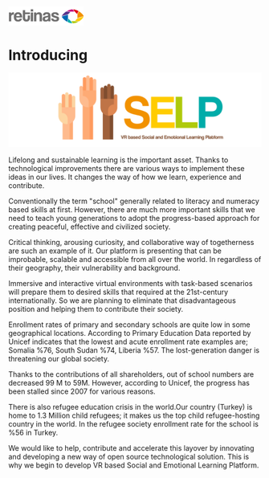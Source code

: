 <p align="left">
  <img src="https://github.com/retinas/selp/blob/master/Assets/retinas.png" width="150">
</p> 

# Introducing

<p align="left">
  <img src="https://github.com/retinas/selp/blob/master/Assets/Selpnew%402x.png" width="800">
</p>

Lifelong and sustainable learning is the important asset. Thanks to technological improvements there are various ways to implement these ideas in our lives. It changes the way of how we learn, experience and contribute.

Conventionally the term "school" generally related to literacy and numeracy based skills at first. However, there are much more important skills that we need to teach young generations to adopt the progress-based approach for creating peaceful, effective and civilized society.

Critical thinking, arousing curiosity, and collaborative way of togetherness are such an example of it.
Our platform is presenting that can be improbable, scalable and accessible from all over the world. In regardless of their geography, their vulnerability and background.

Immersive and interactive virtual environments with task-based scenarios will prepare them to desired skills that required at the 21st-century internationally. So we are planning to eliminate that disadvantageous position and helping them to contribute their society.

Enrollment rates of primary and secondary schools are quite low in some geographical locations. According to Primary Education Data reported by Unicef indicates that the lowest and acute enrollment rate examples are; Somalia %76, South Sudan %74, Liberia %57. The lost-generation danger is threatening our global society.

Thanks to the contributions of all shareholders, out of school numbers are decreased 99 M to 59M. However, according to Unicef, the progress has been stalled since 2007 for various reasons.

There is also refugee education crisis in the world.Our country (Turkey) is home to 1.3 Million child refugees; it makes us the top child refugee-hosting country in the world. In the refugee society enrollment rate for the school is %56 in Turkey.

We would like to help, contribute and accelerate this layover by innovating and developing a new way of open source technological solution. This is why we begin to develop VR based Social and Emotional Learning Platform.

